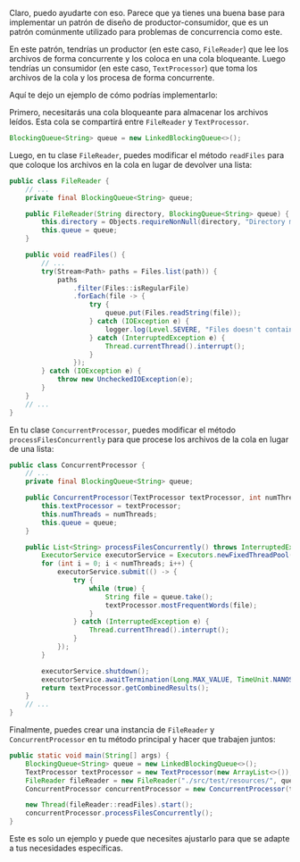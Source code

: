 Claro, puedo ayudarte con eso. Parece que ya tienes una buena base para implementar un patrón de diseño de productor-consumidor, que es un patrón comúnmente utilizado para problemas de concurrencia como este.

En este patrón, tendrías un productor (en este caso, `FileReader`) que lee los archivos de forma concurrente y los coloca en una cola bloqueante. Luego tendrías un consumidor (en este caso, `TextProcessor`) que toma los archivos de la cola y los procesa de forma concurrente.

Aquí te dejo un ejemplo de cómo podrías implementarlo:

Primero, necesitarás una cola bloqueante para almacenar los archivos leídos. Esta cola se compartirá entre `FileReader` y `TextProcessor`.

```java
BlockingQueue<String> queue = new LinkedBlockingQueue<>();
```

Luego, en tu clase `FileReader`, puedes modificar el método `readFiles` para que coloque los archivos en la cola en lugar de devolver una lista:

```java
public class FileReader {
    // ...
    private final BlockingQueue<String> queue;

    public FileReader(String directory, BlockingQueue<String> queue) {
        this.directory = Objects.requireNonNull(directory, "Directory must not be a empty value");
        this.queue = queue;
    }

    public void readFiles() {
        // ...
        try(Stream<Path> paths = Files.list(path)) {
            paths
                .filter(Files::isRegularFile)
                .forEach(file -> {
                    try {
                        queue.put(Files.readString(file));
                    } catch (IOException e) {
                        logger.log(Level.SEVERE, "Files doesn't contains anything" + file, e);
                    } catch (InterruptedException e) {
                        Thread.currentThread().interrupt();
                    }
                });
        } catch (IOException e) {
            throw new UncheckedIOException(e);
        }
    }
    // ...
}
```

En tu clase `ConcurrentProcessor`, puedes modificar el método `processFilesConcurrently` para que procese los archivos de la cola en lugar de una lista:

```java
public class ConcurrentProcessor {
    // ...
    private final BlockingQueue<String> queue;

    public ConcurrentProcessor(TextProcessor textProcessor, int numThreads, BlockingQueue<String> queue) {
        this.textProcessor = textProcessor;
        this.numThreads = numThreads;
        this.queue = queue;
    }

    public List<String> processFilesConcurrently() throws InterruptedException {
        ExecutorService executorService = Executors.newFixedThreadPool(numThreads);
        for (int i = 0; i < numThreads; i++) {
            executorService.submit(() -> {
                try {
                    while (true) {
                        String file = queue.take();
                        textProcessor.mostFrequentWords(file);
                    }
                } catch (InterruptedException e) {
                    Thread.currentThread().interrupt();
                }
            });
        }

        executorService.shutdown();
        executorService.awaitTermination(Long.MAX_VALUE, TimeUnit.NANOSECONDS);
        return textProcessor.getCombinedResults();
    }
    // ...
}
```

Finalmente, puedes crear una instancia de `FileReader` y `ConcurrentProcessor` en tu método principal y hacer que trabajen juntos:

```java
public static void main(String[] args) {
    BlockingQueue<String> queue = new LinkedBlockingQueue<>();
    TextProcessor textProcessor = new TextProcessor(new ArrayList<>());
    FileReader fileReader = new FileReader("./src/test/resources/", queue);
    ConcurrentProcessor concurrentProcessor = new ConcurrentProcessor(textProcessor, 4, queue);

    new Thread(fileReader::readFiles).start();
    concurrentProcessor.processFilesConcurrently();
}
```

Este es solo un ejemplo y puede que necesites ajustarlo para que se adapte a tus necesidades específicas.
